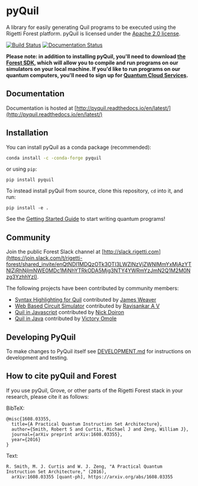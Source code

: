 # pyQuil

A library for easily generating Quil programs to be executed using the Rigetti Forest platform.
pyQuil is licensed under the [Apache 2.0 license](https://github.com/rigetticomputing/pyQuil/blob/master/LICENSE).

[![Build Status](https://semaphoreci.com/api/v1/rigetti/pyquil/branches/master/badge.svg)](https://semaphoreci.com/rigetti/pyquil)
[![Documentation Status](https://readthedocs.org/projects/pyquil/badge/?version=latest)](http://pyquil.readthedocs.io/en/latest/?badge=latest)

**Please note: in addition to installing pyQuil, you'll need to download [the Forest SDK](rigetti.com/forest), which 
will allow you to compile and run programs on our simulators on your local machine. 
If you'd like to run programs on our quantum computers, you'll need to sign up for [Quantum Cloud Services](rigetti.com/qcs).**

## Documentation

Documentation is hosted at [http://pyquil.readthedocs.io/en/latest/](http://pyquil.readthedocs.io/en/latest/)

## Installation

You can install pyQuil as a conda package (recommended):

```bash
conda install -c -conda-forge pyquil
```

or using `pip`:

```
pip install pyquil
```

To instead install pyQuil from source, clone this repository, `cd` into it, and run:
```
pip install -e .
```

See the [Getting Started Guide](https://go.rigetti.com/getting-started) to start writing quantum programs!


## Community

Join the public Forest Slack channel at [http://slack.rigetti.com](https://join.slack.com/t/rigetti-forest/shared_invite/enQtNDI1MDQzOTk3OTI3LWZlNzVjZWNlMmYxMjAzYTNlZjRhNjlmNWE0MDc1MjNhYTRkODA5Mjg3NTY4YWRmYzJmN2Q1M2M0Nzg3YzhhYzI).

The following projects have been contributed by community members:

- [Syntax Highlighting for Quil](https://github.com/JavaFXpert/quil-syntax-highlighter)
  contributed by [James Weaver](https://github.com/JavaFXpert)
- [Web Based Circuit Simulator](https://github.com/rasa97/quil-sim/tree/master)
  contributed by [Ravisankar A V](https://github.com/rasa97)
- [Quil in Javascript](https://github.com/mapmeld/jsquil)
  contributed by [Nick Doiron](https://github.com/mapmeld)
- [Quil in Java](https://github.com/QCHackers/jquil)
  contributed by [Victory Omole](https://github.com/vtomole)

## Developing PyQuil

To make changes to PyQuil itself see [DEVELOPMENT.md](DEVELOPMENT.md) for instructions on development and testing.

## How to cite pyQuil and Forest

If you use pyQuil, Grove, or other parts of the Rigetti Forest stack in your research, please cite it as follows:

BibTeX:
```
@misc{1608.03355,
  title={A Practical Quantum Instruction Set Architecture},
  author={Smith, Robert S and Curtis, Michael J and Zeng, William J},
  journal={arXiv preprint arXiv:1608.03355},
  year={2016}
}
```

Text:
```
R. Smith, M. J. Curtis and W. J. Zeng, "A Practical Quantum Instruction Set Architecture," (2016), 
  arXiv:1608.03355 [quant-ph], https://arxiv.org/abs/1608.03355
```

